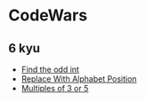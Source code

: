 # CodeWars

## 6 kyu
* [Find the odd int](6kyu/Find%20the%20odd%20int.cs)
* [Replace With Alphabet Position](6kyu/Replace%20With%20Alphabet%20Position.cs)
* [Multiples of 3 or 5](6kyu/Multiples%20of%203%20or%205.cs)
